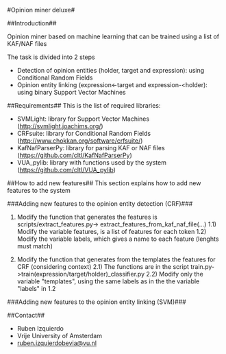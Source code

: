 #Opinion miner deluxe#

##Introduction##

Opinion miner based on machine learning that can be trained using a list of
KAF/NAF files

The task is divided into 2 steps
* Detection of opinion entities (holder, target and expression): using
Conditional Random Fields
* Opinion entity linking (expression<-target and expression-<holder): using
binary Support Vector Machines

##Requirements##
This is the list of required libraries:
+ SVMLight: library for Support Vector Machines (http://svmlight.joachims.org/)
+ CRFsuite: library for Conditional Random Fields (http://www.chokkan.org/software/crfsuite/)
+ KafNafParserPy: library for parsing KAF or NAF files (https://github.com/cltl/KafNafParserPy)
+ VUA_pylib: library with functions used by the system (https://github.com/cltl/VUA_pylib)


##How to add new features##
This section explains how to add new features to the system

###Adding new features to the opinion entity detection (CRF)###

1) Modify the function that generates the features is scripts/extract_features.py-> extract_features_from_kaf_naf_file(...)
1.1) Modify the variable features, is a list of features for each token
1.2) Modify the variable labels, which gives a name to each feature (lenghts must match)

2) Modify the function that generates from the templates the features for CRF (considering context)
2.1) The functions are in the script train.py->train(expression/target/holder)_classifier.py
2.2) Modify only the variable "templates", using the same labels as in the the variable "labels" in 1.2


###Adding new features to the opinion entity linking (SVM)###

##Contact##
* Ruben Izquierdo
* Vrije University of Amsterdam
* ruben.izquierdobevia@vu.nl